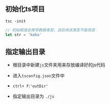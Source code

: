 ## 初始化ts项目

```shell
tsc -init
```

```ts
// 初始赋值会推导数据类型，且后续该类型不能改变
let str = 'koko'
```

## 指定输出目录

- 根目录中新建`js`文件夹用来存放编译好的js代码

- 进入`tsconfig.json`文件中

- `ctrl+ F`:`'outDir'`

- 指定输出目录为 `./js`

